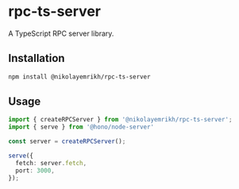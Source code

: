 # rpc-ts-server

A TypeScript RPC server library.

## Installation

```bash
npm install @nikolayemrikh/rpc-ts-server
```

## Usage

```typescript
import { createRPCServer } from '@nikolayemrikh/rpc-ts-server';
import { serve } from '@hono/node-server'

const server = createRPCServer();

serve({
  fetch: server.fetch,
  port: 3000,
});
```
